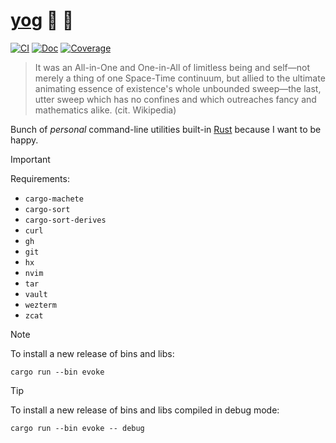 # [yog](https://en.wikipedia.org/wiki/Cthulhu_Mythos_deities#Yog-Sothoth) 🍝 👀

[![CI](https://github.com/fusillicode/dotfiles/actions/workflows/ci.yml/badge.svg?branch=main)](https://github.com/fusillicode/dotfiles/actions/workflows/ci.yml)
[![Doc](https://github.com/fusillicode/dotfiles/actions/workflows/doc.yml/badge.svg)](https://fusillicode.github.io/dotfiles)
[![Coverage](https://codecov.io/gh/fusillicode/dotfiles/branch/main/graph/badge.svg)](https://codecov.io/gh/fusillicode/dotfiles/tree/main)

> It was an All-in-One and One-in-All of limitless being and self—not merely a thing of one Space-Time continuum, but
> allied to the ultimate animating essence of existence's whole unbounded sweep—the last, utter sweep which has no
> confines and which outreaches fancy and mathematics alike. (cit. Wikipedia)

Bunch of _personal_ command-line utilities built-in [Rust](https://www.rust-lang.org/) because I want to be happy.

> [!IMPORTANT]
> Requirements:

- `cargo-machete`
- `cargo-sort`
- `cargo-sort-derives`
- `curl`
- `gh`
- `git`
- `hx`
- `nvim`
- `tar`
- `vault`
- `wezterm`
- `zcat`

> [!NOTE]
> To install a new release of bins and libs:

```console
cargo run --bin evoke
```

> [!TIP]
> To install a new release of bins and libs compiled in debug mode:

```console
cargo run --bin evoke -- debug
```
